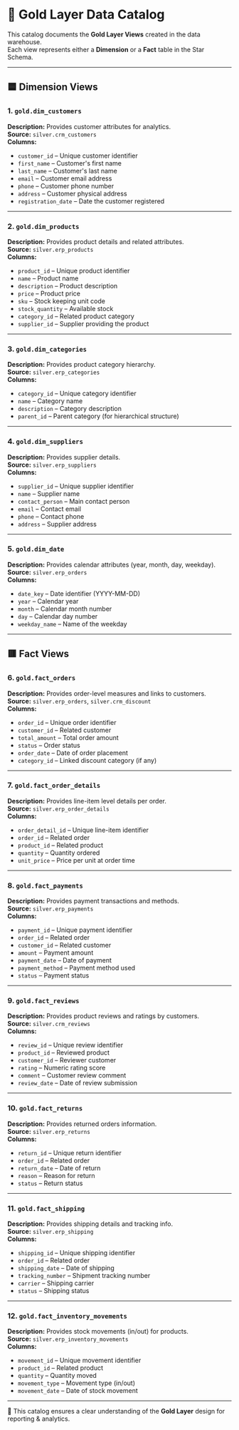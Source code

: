 # 📘 Gold Layer Data Catalog

This catalog documents the **Gold Layer Views** created in the data warehouse.  
Each view represents either a **Dimension** or a **Fact** table in the Star Schema.

---

## 🟦 Dimension Views

### 1. `gold.dim_customers`
**Description:** Provides customer attributes for analytics.  
**Source:** `silver.crm_customers`  
**Columns:**
- `customer_id` – Unique customer identifier
- `first_name` – Customer's first name
- `last_name` – Customer's last name
- `email` – Customer email address
- `phone` – Customer phone number
- `address` – Customer physical address
- `registration_date` – Date the customer registered

---

### 2. `gold.dim_products`
**Description:** Provides product details and related attributes.  
**Source:** `silver.erp_products`  
**Columns:**
- `product_id` – Unique product identifier
- `name` – Product name
- `description` – Product description
- `price` – Product price
- `sku` – Stock keeping unit code
- `stock_quantity` – Available stock
- `category_id` – Related product category
- `supplier_id` – Supplier providing the product

---

### 3. `gold.dim_categories`
**Description:** Provides product category hierarchy.  
**Source:** `silver.erp_categories`  
**Columns:**
- `category_id` – Unique category identifier
- `name` – Category name
- `description` – Category description
- `parent_id` – Parent category (for hierarchical structure)

---

### 4. `gold.dim_suppliers`
**Description:** Provides supplier details.  
**Source:** `silver.erp_suppliers`  
**Columns:**
- `supplier_id` – Unique supplier identifier
- `name` – Supplier name
- `contact_person` – Main contact person
- `email` – Contact email
- `phone` – Contact phone
- `address` – Supplier address

---

### 5. `gold.dim_date`
**Description:** Provides calendar attributes (year, month, day, weekday).  
**Source:** `silver.erp_orders`  
**Columns:**
- `date_key` – Date identifier (YYYY-MM-DD)
- `year` – Calendar year
- `month` – Calendar month number
- `day` – Calendar day number
- `weekday_name` – Name of the weekday

---

## 🟥 Fact Views

### 6. `gold.fact_orders`
**Description:** Provides order-level measures and links to customers.  
**Source:** `silver.erp_orders`, `silver.crm_discount`  
**Columns:**
- `order_id` – Unique order identifier
- `customer_id` – Related customer
- `total_amount` – Total order amount
- `status` – Order status
- `order_date` – Date of order placement
- `category_id` – Linked discount category (if any)

---

### 7. `gold.fact_order_details`
**Description:** Provides line-item level details per order.  
**Source:** `silver.erp_order_details`  
**Columns:**
- `order_detail_id` – Unique line-item identifier
- `order_id` – Related order
- `product_id` – Related product
- `quantity` – Quantity ordered
- `unit_price` – Price per unit at order time

---

### 8. `gold.fact_payments`
**Description:** Provides payment transactions and methods.  
**Source:** `silver.erp_payments`  
**Columns:**
- `payment_id` – Unique payment identifier
- `order_id` – Related order
- `customer_id` – Related customer
- `amount` – Payment amount
- `payment_date` – Date of payment
- `payment_method` – Payment method used
- `status` – Payment status

---

### 9. `gold.fact_reviews`
**Description:** Provides product reviews and ratings by customers.  
**Source:** `silver.crm_reviews`  
**Columns:**
- `review_id` – Unique review identifier
- `product_id` – Reviewed product
- `customer_id` – Reviewer customer
- `rating` – Numeric rating score
- `comment` – Customer review comment
- `review_date` – Date of review submission

---

### 10. `gold.fact_returns`
**Description:** Provides returned orders information.  
**Source:** `silver.erp_returns`  
**Columns:**
- `return_id` – Unique return identifier
- `order_id` – Related order
- `return_date` – Date of return
- `reason` – Reason for return
- `status` – Return status

---

### 11. `gold.fact_shipping`
**Description:** Provides shipping details and tracking info.  
**Source:** `silver.erp_shipping`  
**Columns:**
- `shipping_id` – Unique shipping identifier
- `order_id` – Related order
- `shipping_date` – Date of shipping
- `tracking_number` – Shipment tracking number
- `carrier` – Shipping carrier
- `status` – Shipping status

---

### 12. `gold.fact_inventory_movements`
**Description:** Provides stock movements (in/out) for products.  
**Source:** `silver.erp_inventory_movements`  
**Columns:**
- `movement_id` – Unique movement identifier
- `product_id` – Related product
- `quantity` – Quantity moved
- `movement_type` – Movement type (in/out)
- `movement_date` – Date of stock movement

---

📌 This catalog ensures a clear understanding of the **Gold Layer** design for reporting & analytics.
